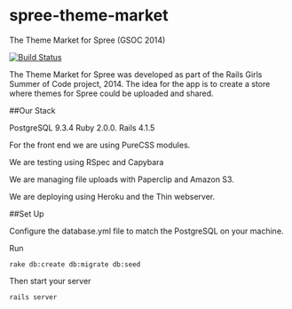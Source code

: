 spree-theme-market
==================

The Theme Market for Spree (GSOC 2014)

[![Build Status](https://travis-ci.org/spree-girls/spree-theme-market.svg?branch=master)](https://travis-ci.org/spree-girls/spree-theme-market)

The Theme Market for Spree was developed as part of the Rails Girls Summer of Code project, 2014. The idea for the app is to create a store where themes for Spree could be uploaded and shared.

##Our Stack

PostgreSQL 9.3.4
Ruby 2.0.0.
Rails 4.1.5

For the front end we are using PureCSS modules.

We are testing using RSpec and Capybara

We are managing file uploads with Paperclip and Amazon S3.

We are deploying using Heroku and the Thin webserver.

##Set Up

Configure the database.yml file to match the PostgreSQL on your machine.

Run

`rake db:create db:migrate db:seed`

Then start your server

`rails server`



